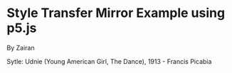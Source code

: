 # Style Transfer Mirror Example using p5.js

By Zairan

Sytle: Udnie (Young American Girl, The Dance), 1913 - Francis Picabia